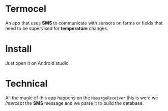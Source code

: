 # Termocel
An app that uses **SMS** to communicate with sensors on farms or fields that need to be supervised for **temperature** changes.

# Install
Just open it on Android studio

# Technical
All the magic of this app happens on the `MessageReceiver` this is were we _intercept_ the **SMS** message and we parse it to build the database.
